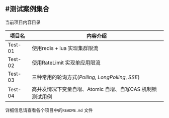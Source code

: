 #测试案例集合
---
当前项目内容目录

项目名 | 内容介绍
---- | ----
Test-01 | 使用redis + lua 实现集群限流
Test-02 | 使用RateLimit 实现单应用限流
Test-03 | 三种常用的轮询方式(*Polling*, *LongPolling*, *SSE*)
Test-04 | 高并发情况下变量自增、Atomic 自增、自写CAS 机制锁测试用例


详细信息请查看各个项目中的`README.md` 文件